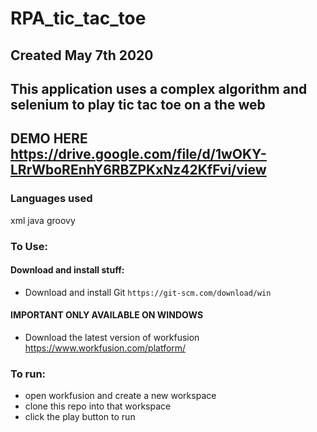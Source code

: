 # RPA_tic_tac_toe
## Created May 7th 2020
## This application uses a complex algorithm and selenium to play tic tac toe on a the web
## DEMO HERE https://drive.google.com/file/d/1wOKY-LRrWboREnhY6RBZPKxNz42KfFvi/view


### Languages used

xml
java
groovy

### To Use:

#### Download and install stuff:
* Download and install Git `https://git-scm.com/download/win`

#### IMPORTANT ONLY AVAILABLE ON WINDOWS
* Download the latest version of workfusion https://www.workfusion.com/platform/


### To run: 
* open workfusion and create a new workspace
* clone this repo into that workspace
* click the play button to run
